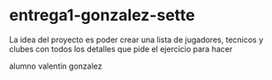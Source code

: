 # entrega1-gonzalez-sette

La idea del proyecto es poder crear una lista de jugadores, tecnicos y clubes con todos los detalles que pide el ejercicio para hacer

alumno valentin gonzalez
